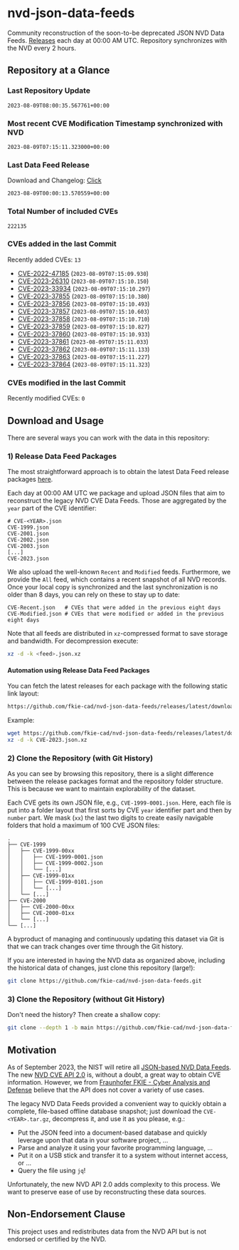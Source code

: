 # nvd-json-data-feeds

Community reconstruction of the soon-to-be deprecated JSON NVD Data Feeds. 
[Releases](https://github.com/fkie-cad/nvd-json-data-feeds/releases/latest) each day at 00:00 AM UTC.
Repository synchronizes with the NVD every 2 hours.

## Repository at a Glance

### Last Repository Update

```plain
2023-08-09T08:00:35.567761+00:00
```

### Most recent CVE Modification Timestamp synchronized with NVD

```plain
2023-08-09T07:15:11.323000+00:00
```

### Last Data Feed Release

Download and Changelog: [Click](https://github.com/fkie-cad/nvd-json-data-feeds/releases/latest)

```plain
2023-08-09T00:00:13.570559+00:00
```

### Total Number of included CVEs

```plain
222135
```

### CVEs added in the last Commit

Recently added CVEs: `13`

* [CVE-2022-47185](CVE-2022/CVE-2022-471xx/CVE-2022-47185.json) (`2023-08-09T07:15:09.930`)
* [CVE-2023-26310](CVE-2023/CVE-2023-263xx/CVE-2023-26310.json) (`2023-08-09T07:15:10.150`)
* [CVE-2023-33934](CVE-2023/CVE-2023-339xx/CVE-2023-33934.json) (`2023-08-09T07:15:10.297`)
* [CVE-2023-37855](CVE-2023/CVE-2023-378xx/CVE-2023-37855.json) (`2023-08-09T07:15:10.380`)
* [CVE-2023-37856](CVE-2023/CVE-2023-378xx/CVE-2023-37856.json) (`2023-08-09T07:15:10.493`)
* [CVE-2023-37857](CVE-2023/CVE-2023-378xx/CVE-2023-37857.json) (`2023-08-09T07:15:10.603`)
* [CVE-2023-37858](CVE-2023/CVE-2023-378xx/CVE-2023-37858.json) (`2023-08-09T07:15:10.710`)
* [CVE-2023-37859](CVE-2023/CVE-2023-378xx/CVE-2023-37859.json) (`2023-08-09T07:15:10.827`)
* [CVE-2023-37860](CVE-2023/CVE-2023-378xx/CVE-2023-37860.json) (`2023-08-09T07:15:10.933`)
* [CVE-2023-37861](CVE-2023/CVE-2023-378xx/CVE-2023-37861.json) (`2023-08-09T07:15:11.033`)
* [CVE-2023-37862](CVE-2023/CVE-2023-378xx/CVE-2023-37862.json) (`2023-08-09T07:15:11.133`)
* [CVE-2023-37863](CVE-2023/CVE-2023-378xx/CVE-2023-37863.json) (`2023-08-09T07:15:11.227`)
* [CVE-2023-37864](CVE-2023/CVE-2023-378xx/CVE-2023-37864.json) (`2023-08-09T07:15:11.323`)


### CVEs modified in the last Commit

Recently modified CVEs: `0`



## Download and Usage

There are several ways you can work with the data in this repository:

### 1) Release Data Feed Packages

The most straightforward approach is to obtain the latest Data Feed release packages [here](https://github.com/fkie-cad/nvd-json-data-feeds/releases/latest).

Each day at 00:00 AM UTC we package and upload JSON files that aim to reconstruct the legacy NVD CVE Data Feeds.
Those are aggregated by the `year` part of the CVE identifier:

```
# CVE-<YEAR>.json
CVE-1999.json
CVE-2001.json
CVE-2002.json
CVE-2003.json
[...]
CVE-2023.json
```

We also upload the well-known `Recent` and `Modified` feeds.
Furthermore, we provide the `All` feed, which contains a recent snapshot of all NVD records.
Once your local copy is synchronized and the last synchronization is no older than 8 days, you can rely on these to stay up to date:

```plain
CVE-Recent.json   # CVEs that were added in the previous eight days
CVE-Modified.json # CVEs that were modified or added in the previous eight days
```

Note that all feeds are distributed in `xz`-compressed format to save storage and bandwidth.
For decompression execute:

```sh
xz -d -k <feed>.json.xz
```


#### Automation using Release Data Feed Packages

You can fetch the latest releases for each package with the following static link layout:

```sh
https://github.com/fkie-cad/nvd-json-data-feeds/releases/latest/download/CVE-<YEAR>.json.xz
```

Example:

```sh
wget https://github.com/fkie-cad/nvd-json-data-feeds/releases/latest/download/CVE-2023.json.xz
xz -d -k CVE-2023.json.xz
```

### 2) Clone the Repository (with Git History)

As you can see by browsing this repository, there is a slight difference between the release packages format and the repository folder structure.
This is because we want to maintain explorability of the dataset.

Each CVE gets its own JSON file, e.g., `CVE-1999-0001.json`.
Here, each file is put into a folder layout that first sorts by CVE `year` identifier part and then by `number` part.
We mask (`xx`) the last two digits to create easily navigable folders that hold a maximum of 100 CVE JSON files:

```plain
.
├── CVE-1999
│   ├── CVE-1999-00xx
│   │   ├── CVE-1999-0001.json
│   │   ├── CVE-1999-0002.json
│   │   └── [...]
│   ├── CVE-1999-01xx
│   │   ├── CVE-1999-0101.json
│   │   └── [...]
│   └── [...]
├── CVE-2000
│   ├── CVE-2000-00xx
│   ├── CVE-2000-01xx
│   └── [...]
└── [...]
```

A byproduct of managing and continuously updating this dataset via Git is that we can track changes over time through the Git history.

If you are interested in having the NVD data as organized above, including the historical data of changes, just clone this repository (large!):

```sh
git clone https://github.com/fkie-cad/nvd-json-data-feeds.git
```

### 3) Clone the Repository (without Git History)

Don't need the history? Then create a shallow copy:

```sh
git clone --depth 1 -b main https://github.com/fkie-cad/nvd-json-data-feeds.git
```

## Motivation

As of September 2023, the NIST will retire all [JSON-based NVD Data Feeds](https://nvd.nist.gov/vuln/data-feeds#divRetirementBanner-1).
The new [NVD CVE API 2.0](https://nvd.nist.gov/developers/vulnerabilities) is, without a doubt, a great way to obtain CVE information.
However, we from [Fraunhofer FKIE - Cyber Analysis and Defense](https://www.fkie.fraunhofer.de/en/departments/cad.html) believe that the API does not cover a variety of use cases.

The legacy NVD Data Feeds provided a convenient way to quickly obtain a complete, file-based offline database snapshot; just download the `CVE-<YEAR>.tar.gz`, decompress it, and use it as you please, e.g.:

* Put the JSON feed into a document-based database and quickly leverage upon that data in your software project, ...
* Parse and analyze it using your favorite programming language, ...
* Put it on a USB stick and transfer it to a system without internet access, or ...
* Query the file using `jq`!

Unfortunately, the new NVD API 2.0 adds complexity to this process.
We want to preserve ease of use by reconstructing these data sources.

## Non-Endorsement Clause

This project uses and redistributes data from the NVD API but is not endorsed or certified by the NVD.